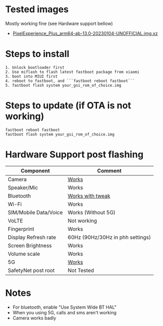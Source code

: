 # Tested images

Mostly working fine (see Hardware support bellow)

- [PixelExperience_Plus_arm64-ab-13.0-20230104-UNOFFICIAL.img.xz](https://github.com/ponces/treble_build_pe/releases/download/v2023.01.04-plus/PixelExperience_Plus_arm64-ab-13.0-20230104-UNOFFICIAL.img.xz)

# Steps to install

```
1. Unlock bootloader first
2. Use miflash to flash latest fastboot package from xiaomi
3. boot into MIUI first
4. reboot to fastboot, and ```fastboot reboot fastboot```
5. fastboot flash system your_gsi_rom_of_choice.img
```

# Steps to update (if OTA is not working)

```
fastboot reboot fastboot
fastboot flash system your_gsi_rom_of_choice.img
```

# Hardware Support post flashing

| Component | Comment |
| --- | --- |
| Camera | [Works](#notes) |
| Speaker/Mic | Works |
| Bluetooth | [Works with tweak](#notes) |
| Wi-Fi | Works |
| SIM/Mobile Data/Voice | Works (Without 5G) |
| VoLTE | Not working |
| Fingerprint | Works |
| Display Refresh rate | 60Hz (90Hz/30Hz in phh settings) |
| Screen Brightness | Works |
| Volume scale | Works |
| 5G | [Works](#notes) |
| SafetyNet post root | Not Tested |

# Notes

- For bluetooth, enable "Use System Wide BT HAL"
- When you using 5G, calls and sms aren't working
- Camera works badly